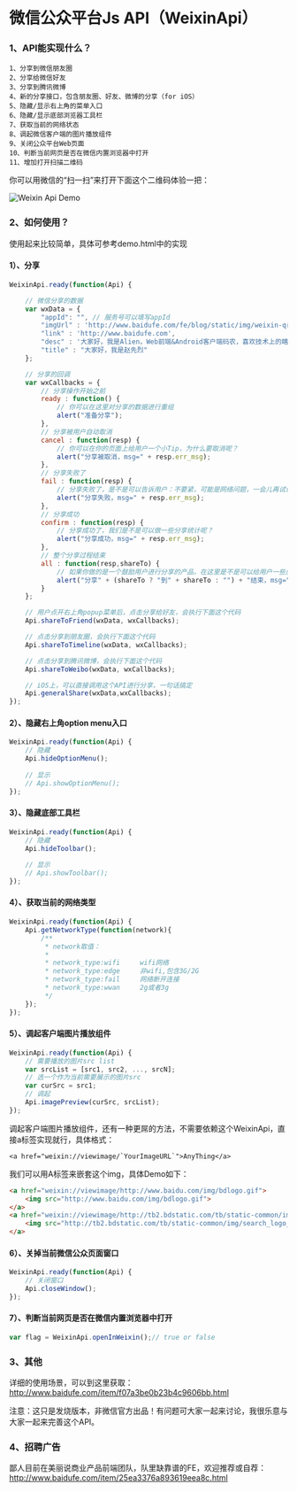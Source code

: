 微信公众平台Js API（WeixinApi）
=======================================

### 1、API能实现什么？
	1、分享到微信朋友圈
	2、分享给微信好友
	3、分享到腾讯微博
	4、新的分享接口，包含朋友圈、好友、微博的分享（for iOS）
	5、隐藏/显示右上角的菜单入口
	6、隐藏/显示底部浏览器工具栏
	7、获取当前的网络状态
	8、调起微信客户端的图片播放组件
	9、关闭公众平台Web页面
    10、判断当前网页是否在微信内置浏览器中打开
    11、增加打开扫描二维码

你可以用微信的“扫一扫”来打开下面这个二维码体验一把：

![Weixin Api Demo](http://www.baidufe.com/upload/images/2014-06-14_3.47.02.png)

### 2、如何使用？
使用起来比较简单，具体可参考demo.html中的实现

#### 1）、分享
```javascript
WeixinApi.ready(function(Api) {

    // 微信分享的数据
    var wxData = {
        "appId": "", // 服务号可以填写appId
        "imgUrl" : 'http://www.baidufe.com/fe/blog/static/img/weixin-qrcode-2.jpg',
        "link" : 'http://www.baidufe.com',
        "desc" : '大家好，我是Alien，Web前端&Android客户端码农，喜欢技术上的瞎倒腾！欢迎多交流',
        "title" : "大家好，我是赵先烈"
    };

    // 分享的回调
    var wxCallbacks = {
        // 分享操作开始之前
        ready : function() {
            // 你可以在这里对分享的数据进行重组
            alert("准备分享");
        },
        // 分享被用户自动取消
        cancel : function(resp) {
            // 你可以在你的页面上给用户一个小Tip，为什么要取消呢？
            alert("分享被取消，msg=" + resp.err_msg);
        },
        // 分享失败了
        fail : function(resp) {
            // 分享失败了，是不是可以告诉用户：不要紧，可能是网络问题，一会儿再试试？
            alert("分享失败，msg=" + resp.err_msg);
        },
        // 分享成功
        confirm : function(resp) {
            // 分享成功了，我们是不是可以做一些分享统计呢？
            alert("分享成功，msg=" + resp.err_msg);
        },
        // 整个分享过程结束
        all : function(resp,shareTo) {
            // 如果你做的是一个鼓励用户进行分享的产品，在这里是不是可以给用户一些反馈了？
            alert("分享" + (shareTo ? "到" + shareTo : "") + "结束，msg=" + resp.err_msg);
        }
    };

    // 用户点开右上角popup菜单后，点击分享给好友，会执行下面这个代码
    Api.shareToFriend(wxData, wxCallbacks);

    // 点击分享到朋友圈，会执行下面这个代码
    Api.shareToTimeline(wxData, wxCallbacks);

    // 点击分享到腾讯微博，会执行下面这个代码
    Api.shareToWeibo(wxData, wxCallbacks);

    // iOS上，可以直接调用这个API进行分享，一句话搞定
    Api.generalShare(wxData,wxCallbacks);
});
```

#### 2）、隐藏右上角option menu入口
```javascript
WeixinApi.ready(function(Api) {
	// 隐藏
	Api.hideOptionMenu();
	
	// 显示
	// Api.showOptionMenu();
});
```

#### 3）、隐藏底部工具栏
```javascript
WeixinApi.ready(function(Api) {
	// 隐藏
	Api.hideToolbar();
	
	// 显示
	// Api.showToolbar();
});
```

#### 4）、获取当前的网络类型
```javascript
WeixinApi.ready(function(Api) {
	Api.getNetworkType(function(network){
		/**
		 * network取值：
		 *
		 * network_type:wifi     wifi网络
	     * network_type:edge     非wifi,包含3G/2G
	     * network_type:fail     网络断开连接
	     * network_type:wwan     2g或者3g
	     */
	});
});
```

#### 5）、调起客户端图片播放组件
```javascript
WeixinApi.ready(function(Api) {
	// 需要播放的图片src list
	var srcList = [src1, src2, ..., srcN];
	// 选一个作为当前需要展示的图片src
	var curSrc = src1;
	// 调起
	Api.imagePreview(curSrc, srcList);
});
```

调起客户端图片播放组件，还有一种更屌的方法，不需要依赖这个WeixinApi，直接a标签实现就行，具体格式：


	<a href="weixin://viewimage/`YourImageURL`">AnyThing</a>


我们可以用A标签来嵌套这个img，具体Demo如下：

```html
<a href="weixin://viewimage/http://www.baidu.com/img/bdlogo.gif">
	<img src="http://www.baidu.com/img/bdlogo.gif">
</a>
<a href="weixin://viewimage/http://tb2.bdstatic.com/tb/static-common/img/search_logo_big_6a13b553.gif">
	<img src="http://tb2.bdstatic.com/tb/static-common/img/search_logo_big_6a13b553.gif">
</a>
```

#### 6）、关掉当前微信公众页面窗口
```javascript
WeixinApi.ready(function(Api) {	
	// 关闭窗口
	Api.closeWindow();
});
```

#### 7）、判断当前网页是否在微信内置浏览器中打开
```javascript
var flag = WeixinApi.openInWeixin();// true or false
```

### 3、其他
详细的使用场景，可以到这里获取：http://www.baidufe.com/item/f07a3be0b23b4c9606bb.html

注意：这只是发烧版本，非微信官方出品！有问题可大家一起来讨论，我很乐意与大家一起来完善这个API。

### 4、招聘广告
鄙人目前在美丽说商业产品前端团队，队里缺靠谱的FE，欢迎推荐或自荐：http://www.baidufe.com/item/25ea3376a893619eea8c.html